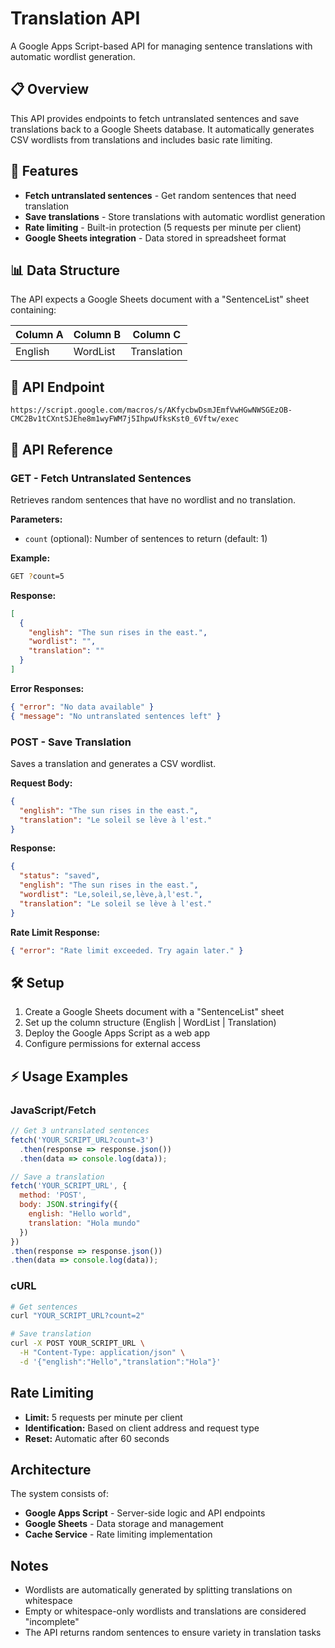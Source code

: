 # Translation API

A Google Apps Script-based API for managing sentence translations with automatic wordlist generation.

## 📋 Overview

This API provides endpoints to fetch untranslated sentences and save translations back to a Google Sheets database. It automatically generates CSV wordlists from translations and includes basic rate limiting.

## 🚀 Features

- **Fetch untranslated sentences** - Get random sentences that need translation
- **Save translations** - Store translations with automatic wordlist generation
- **Rate limiting** - Built-in protection (5 requests per minute per client)
- **Google Sheets integration** - Data stored in spreadsheet format

## 📊 Data Structure

The API expects a Google Sheets document with a "SentenceList" sheet containing:

| Column A | Column B | Column C |
|----------|----------|----------|
| English | WordList | Translation |

## 🔗 API Endpoint

```
https://script.google.com/macros/s/AKfycbwDsmJEmfVwHGwNWSGEzOB-CMC2Bv1tCXntSJEhe8m1wyFWM7j5IhpwUfksKst0_6Vftw/exec
```

## 📖 API Reference

### GET - Fetch Untranslated Sentences

Retrieves random sentences that have no wordlist and no translation.

**Parameters:**
- `count` (optional): Number of sentences to return (default: 1)

**Example:**
```bash
GET ?count=5
```

**Response:**
```json
[
  {
    "english": "The sun rises in the east.",
    "wordlist": "",
    "translation": ""
  }
]
```

**Error Responses:**
```json
{ "error": "No data available" }
{ "message": "No untranslated sentences left" }
```

### POST - Save Translation

Saves a translation and generates a CSV wordlist.

**Request Body:**
```json
{
  "english": "The sun rises in the east.",
  "translation": "Le soleil se lève à l'est."
}
```

**Response:**
```json
{
  "status": "saved",
  "english": "The sun rises in the east.",
  "wordlist": "Le,soleil,se,lève,à,l'est.",
  "translation": "Le soleil se lève à l'est."
}
```

**Rate Limit Response:**
```json
{ "error": "Rate limit exceeded. Try again later." }
```

## 🛠️ Setup

1. Create a Google Sheets document with a "SentenceList" sheet
2. Set up the column structure (English | WordList | Translation)
3. Deploy the Google Apps Script as a web app
4. Configure permissions for external access

## ⚡ Usage Examples

### JavaScript/Fetch
```javascript
// Get 3 untranslated sentences
fetch('YOUR_SCRIPT_URL?count=3')
  .then(response => response.json())
  .then(data => console.log(data));

// Save a translation
fetch('YOUR_SCRIPT_URL', {
  method: 'POST',
  body: JSON.stringify({
    english: "Hello world",
    translation: "Hola mundo"
  })
})
.then(response => response.json())
.then(data => console.log(data));
```

### cURL
```bash
# Get sentences
curl "YOUR_SCRIPT_URL?count=2"

# Save translation
curl -X POST YOUR_SCRIPT_URL \
  -H "Content-Type: application/json" \
  -d '{"english":"Hello","translation":"Hola"}'
```

## Rate Limiting

- **Limit:** 5 requests per minute per client
- **Identification:** Based on client address and request type
- **Reset:** Automatic after 60 seconds

## Architecture

The system consists of:
- **Google Apps Script** - Server-side logic and API endpoints
- **Google Sheets** - Data storage and management
- **Cache Service** - Rate limiting implementation

## Notes

- Wordlists are automatically generated by splitting translations on whitespace
- Empty or whitespace-only wordlists and translations are considered "incomplete"
- The API returns random sentences to ensure variety in translation tasks